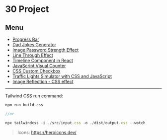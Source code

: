 # 30 Project

## Menu

- [Progress Bar](./public/01-progress-bar)
- [Dad Jokes Generator](./public/02-joke)
- [Image Password Strength Effect](./public/03-img-effect)
- [Line Through Effect](./public/04-line-through)
- [Timeline Component in React](./public/05-timeline-component)
- [JavaScript Visual Counter](./public/06-js-visual-counter)
- [CSS Custom Checkbox](./public/07-checkbox)
- [Traffic Lights Simulator with CSS and JavaScript](./public/08-traffic-lights)
- [Image Reflection - CSS effect](./public/09-image-reflection)

---

Tailwind CSS run command:

```javascript
npm run build-css

//or

npx tailwindcss -i ./src/input.css -o ./dist/output.css --watch
```

> Icons: https://heroicons.dev/
